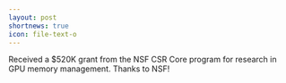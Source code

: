 ```yaml
---
layout: post
shortnews: true
icon: file-text-o
---
```


Received a $520K grant from the NSF CSR Core program for research in GPU memory management. Thanks to NSF!
